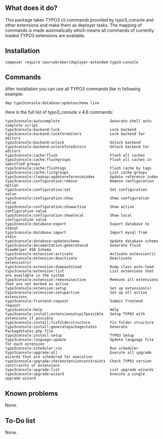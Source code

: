 ## What does it do?

This package takes TYPO3 cli commands provided by typo3_console and other extensions and make them as 
deployer tasks. The mapping of commands is made automatically which means all commands of currently 
loaded TYPO3 extensions are available.

## Installation

    composer require sourcebroker/deployer-extended-typo3-console

## Commands

After installation you can use all TYPO3 commands like in following example:

    dep typo3console:database:updateschema live

Here is the full list of typo3_console v 4.6 commands:

    typo3console:autocomplete                       Generate shell auto complete script
    typo3console:backend:lock                       Lock backend
    typo3console:backend:lockforeditors             Lock backend for editors
    typo3console:backend:unlock                     Unlock backend
    typo3console:backend:unlockforeditors           Unlock backend for editors
    typo3console:cache:flush                        Flush all caches
    typo3console:cache:flushgroups                  Flush all caches in specified groups
    typo3console:cache:flushtags                    Flush cache by tags
    typo3console:cache:listgroups                   List cache groups
    typo3console:cleanup:updatereferenceindex       Update reference index
    typo3console:configuration:remove               Remove configuration option
    typo3console:configuration:set                  Set configuration value
    typo3console:configuration:show                 Show configuration value
    typo3console:configuration:showactive           Show active configuration value
    typo3console:configuration:showlocal            Show local configuration value
    typo3console:database:export                    Export database to stdout
    typo3console:database:import                    Import mysql from stdin
    typo3console:database:updateschema              Update database schema
    typo3console:documentation:generatexsd          Generate Fluid ViewHelper XSD Schema
    typo3console:extension:activate                 Activate extension(s)
    typo3console:extension:deactivate               Deactivate extension(s)
    typo3console:extension:dumpautoload             Dump class auto-load
    typo3console:extension:list                     List extensions that are available in the system
    typo3console:extension:removeinactive           Removes all extensions that are not marked as active
    typo3console:extension:setup                    Set up extension(s)
    typo3console:extension:setupactive              Set up all active extensions
    typo3console:frontend:request                   Submit frontend request
    typo3console:help                               Help
    typo3console:install:extensionsetupifpossible   Setup TYPO3 with extensions if possible
    typo3console:install:fixfolderstructure         Fix folder structure
    typo3console:install:generatepackagestates      Generate PackageStates.php file
    typo3console:install:setup                      TYPO3 Setup
    typo3console:language:update                    Update language file for each extension
    typo3console:scheduler:run                      Run scheduler
    typo3console:upgrade:all                        Execute all upgrade wizards that are scheduled for execution
    typo3console:upgrade:checkextensionconstraints  Check TYPO3 version constraints of extensions
    typo3console:upgrade:list                       List upgrade wizards
    typo3console:upgrade:wizard                     Execute a single upgrade wizard


## Known problems
None.

## To-Do list
None.